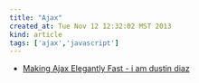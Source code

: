 ```yaml
---
title: "Ajax"
created_at: Tue Nov 12 12:32:02 MST 2013
kind: article
tags: ['ajax','javascript']
---
```


* [Making Ajax Elegantly Fast - i am dustin diaz](http://www.dustindiaz.com/faster-ajax/)



